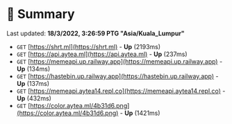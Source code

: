 # 📖 Summary
Last updated: **18/3/2022, 3:26:59 PTG "Asia/Kuala_Lumpur"**

- `GET` [https://shrt.ml](https://shrt.ml) - **Up** (2193ms)
- `GET` [https://api.aytea.ml](https://api.aytea.ml) - **Up** (237ms)
- `GET` [https://memeapi.up.railway.app](https://memeapi.up.railway.app) - **Up** (134ms)
- `GET` [https://hastebin.up.railway.app](https://hastebin.up.railway.app) - **Up** (137ms)
- `GET` [https://memeapi.aytea14.repl.co](https://memeapi.aytea14.repl.co) - **Up** (432ms)
- `GET` [https://color.aytea.ml/4b31d6.png](https://color.aytea.ml/4b31d6.png) - **Up** (1421ms)
